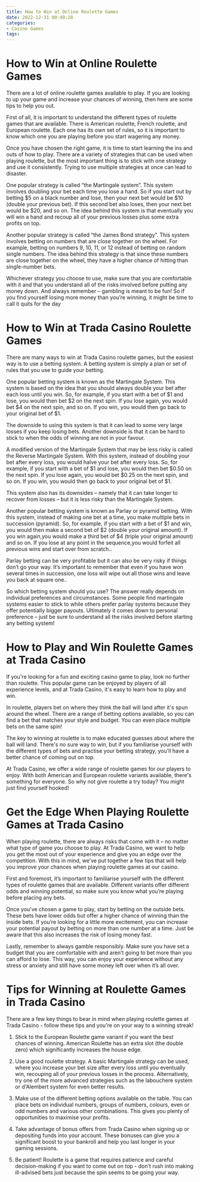 ```yaml
---
title: How to Win at Online Roulette Games 
date: 2022-12-31 00:49:28
categories:
- Casino Games
tags:
---
```



#  How to Win at Online Roulette Games 

There are a lot of online roulette games available to play. If you are looking to up your game and increase your chances of winning, then here are some tips to help you out.

First of all, it is important to understand the different types of roulette games that are available. There is American roulette, French roulette, and European roulette. Each one has its own set of rules, so it is important to know which one you are playing before you start wagering any money.

Once you have chosen the right game, it is time to start learning the ins and outs of how to play. There are a variety of strategies that can be used when playing roulette, but the most important thing is to stick with one strategy and use it consistently. Trying to use multiple strategies at once can lead to disaster.

One popular strategy is called “the Martingale system”. This system involves doubling your bet each time you lose a hand. So if you start out by betting $5 on a black number and lose, then your next bet would be $10 (double your previous bet). If this second bet also loses, then your next bet would be $20, and so on. The idea behind this system is that eventually you will win a hand and recoup all of your previous losses plus some extra profits on top.

Another popular strategy is called “the James Bond strategy”. This system involves betting on numbers that are close together on the wheel. For example, betting on numbers 9, 10, 11, or 12 instead of betting on random single numbers. The idea behind this strategy is that since these numbers are close together on the wheel, they have a higher chance of hitting than single-number bets.

 Whichever strategy you choose to use, make sure that you are comfortable with it and that you understand all of the risks involved before putting any money down. And always remember – gambling is meant to be fun! So if you find yourself losing more money than you’re winning, it might be time to call it quits for the day

#  How to Win at Trada Casino Roulette Games 

There are many ways to win at Trada Casino roulette games, but the easiest way is to use a betting system. A betting system is simply a plan or set of rules that you use to guide your betting. 

One popular betting system is known as the Martingale System. This system is based on the idea that you should always double your bet after each loss until you win. So, for example, if you start with a bet of $1 and lose, you would then bet $2 on the next spin. If you lose again, you would bet $4 on the next spin, and so on. If you win, you would then go back to your original bet of $1. 

The downside to using this system is that it can lead to some very large losses if you keep losing bets. Another downside is that it can be hard to stick to when the odds of winning are not in your favour. 

A modified version of the Martingale System that may be less risky is called the Reverse Martingale System. With this system, instead of doubling your bet after every loss, you would halve your bet after every loss. So, for example, if you start with a bet of $1 and lose, you would then bet $0.50 on the next spin. If you lose again, you would bet $0.25 on the next spin, and so on. If you win, you would then go back to your original bet of $1. 

This system also has its downsides – namely that it can take longer to recover from losses – but it is less risky than the Martingale System. 

Another popular betting system is known as Parlay or pyramid betting. With this system, instead of making one bet at a time, you make multiple bets in succession (pyramid). So, for example, if you start with a bet of $1 and win, you would then make a second bet of $2 (double your original amount). If you win again,you would make a third bet of $4 (triple your original amount) and so on. If you lose at any point in the sequence,you would forfeit all previous wins and start over from scratch.. 

Parlay betting can be very profitable but it can also be very risky if things don’t go your way. It’s important to remember that even if you have won several times in succession, one loss will wipe out all those wins and leave you back at square one.. 

So which betting system should you use? The answer really depends on individual preferences and circumstances. Some people find martingale systems easier to stick to while others prefer parlay systems because they offer potentially bigger payouts. Ultimately it comes down to personal preference – just be sure to understand all the risks involved before starting any betting system!

#  How to Play and Win Roulette Games at Trada Casino 

If you're looking for a fun and exciting casino game to play, look no further than roulette. This popular game can be enjoyed by players of all experience levels, and at Trada Casino, it's easy to learn how to play and win.

In roulette, players bet on where they think the ball will land after it's spun around the wheel. There are a range of betting options available, so you can find a bet that matches your style and budget. You can even place multiple bets on the same spin!

The key to winning at roulette is to make educated guesses about where the ball will land. There's no sure way to win, but if you familiarise yourself with the different types of bets and practise your betting strategy, you'll have a better chance of coming out on top.

At Trada Casino, we offer a wide range of roulette games for our players to enjoy. With both American and European roulette variants available, there's something for everyone. So why not give roulette a try today? You might just find yourself hooked!

#  Get the Edge When Playing Roulette Games at Trada Casino 

When playing roulette, there are always risks that come with it – no matter what type of game you choose to play. At Trada Casino, we want to help you get the most out of your experience and give you an edge over the competition. With this in mind, we’ve put together a few tips that will help you improve your chances when playing roulette games at our casino.

First and foremost, it’s important to familiarise yourself with the different types of roulette games that are available. Different variants offer different odds and winning potential, so make sure you know what you’re playing before placing any bets.

Once you’ve chosen a game to play, start by betting on the outside bets. These bets have lower odds but offer a higher chance of winning than the inside bets. If you’re looking for a little more excitement, you can increase your potential payout by betting on more than one number at a time. Just be aware that this also increases the risk of losing money fast.

Lastly, remember to always gamble responsibly. Make sure you have set a budget that you are comfortable with and aren’t going to bet more than you can afford to lose. This way, you can enjoy your experience without any stress or anxiety and still have some money left over when it’s all over.

#  Tips for Winning at Roulette Games in Trada Casino

There are a few key things to bear in mind when playing roulette games at Trada Casino - follow these tips and you're on your way to a winning streak!

1. Stick to the European Roulette game variant if you want the best chances of winning. American Roulette has an extra slot (the double zero) which significantly increases the house edge.

2. Use a good roulette strategy. A basic Martingale strategy can be used, where you increase your bet size after every loss until you eventually win, recouping all of your previous losses in the process. Alternatively, try one of the more advanced strategies such as the labouchere system or d'Alembert system for even better results.

3. Make use of the different betting options available on the table. You can place bets on individual numbers, groups of numbers, colours, even or odd numbers and various other combinations. This gives you plenty of opportunities to maximise your profits.

4. Take advantage of bonus offers from Trada Casino when signing up or depositing funds into your account. These bonuses can give you a significant boost to your bankroll and help you last longer in your gaming sessions.

5. Be patient! Roulette is a game that requires patience and careful decision-making if you want to come out on top - don't rush into making ill-advised bets just because the spin seems to be going your way.